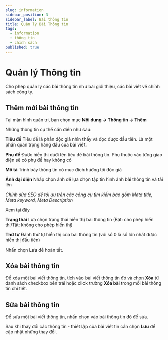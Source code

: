 ```yaml
---
slug: information
sidebar_position: 3
sidebar_label: Bài thông tin
title: Quản lý Bài Thông tin
tags:
  - information
  - thông tin
  - chính sách
published: true
---
```

# Quản lý Thông tin

Cho phép quản lý các bài thông tin như bài giới thiệu, các bài viết về chính sách công ty.

## Thêm mới bài thông tin

Tại màn hình quản trị, bạn chọn mục **Nội dung -> Thông tin -> Thêm**

Những thông tin cụ thể cần điền như sau:

**Tiêu đề**
Tiêu đề là phần độc giả nhìn thấy và đọc được đầu tiên. Là một phần quan trọng hàng đầu của bài viết.

**Phụ đề**
Được hiển thị dưới tên tiêu đề bài thông tin. Phụ thuộc vào từng giao diện sẽ có phụ đề hay không có

**Mô tả**
Trình bày thông tin có mục đích hướng tới độc giả

**Ảnh đại diện**
Nhấp chọn ảnh để lựa chọn tập tin hình ảnh bài thông tin và tải lên

_Chỉnh sửa SEO để tối ưu trên các công cụ tìm kiếm bao gồm Meta title, Meta keyword, Meta Description_

Xem [tại đây](https://mkmate.osd.vn/docs/common/seo)

**Trạng thái**
Lựa chọn trạng thái hiển thị bài thông tin (Bật: cho phép hiển thị/Tắt: không cho phép hiển thị)

**Thứ tự**
Đánh thứ tự hiển thị của bài thông tin (với số 0 là số lớn nhất được hiển thị đầu tiên)

Nhấn chọn **Lưu** để hoàn tất.

## Xóa bài thông tin

Để xóa một bài viết thông tin, tích vào bài viết thông tin đó và chọn **Xóa** từ danh sách checkbox bên trái hoặc click trường **Xóa bài** trong mỗi bài thông tin chi tiết.

## Sửa bài thông tin

Để sửa một bài viết thông tin, nhấn chọn vào bài thông tin đó để sửa.

Sau khi thay đổi các thông tin - thiết lập của bài viết tin cần chọn **Lưu** để cập nhật những thay đổi.
